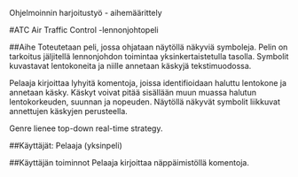 Ohjelmoinnin harjoitustyö - aihemäärittely

#ATC
Air Traffic Control -lennonjohtopeli

##Aihe
Toteutetaan peli, jossa ohjataan näytöllä näkyviä symboleja. Pelin on tarkoitus jäljitellä lennonjohdon toimintaa yksinkertaistetulla tasolla. Symbolit kuvastavat lentokoneita ja niille annetaan käskyjä tekstimuodossa.

Pelaaja kirjoittaa lyhyitä komentoja, joissa identifioidaan haluttu lentokone ja annetaan käsky. Käskyt voivat pitää sisällään muun muassa halutun lentokorkeuden, suunnan ja nopeuden. Näytöllä näkyvät symbolit liikkuvat annettujen käskyjen perusteella.

Genre lienee top-down real-time strategy.

##Käyttäjät:
Pelaaja (yksinpeli)

##Käyttäjän toiminnot
Pelaaja kirjoittaa näppäimistöllä komentoja.
